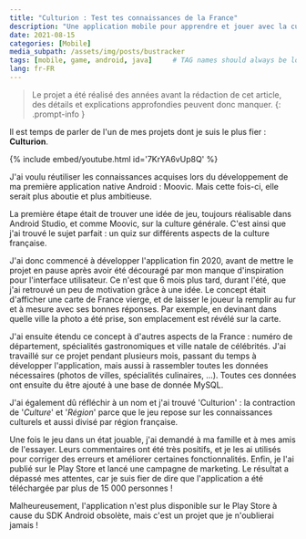 ```yaml
---
title: "Culturion : Test tes connaissances de la France"
description: "Une application mobile pour apprendre et jouer avec la culture française."
date: 2021-08-15
categories: [Mobile]
media_subpath: /assets/img/posts/bustracker
tags: [mobile, game, android, java]     # TAG names should always be lowercase
lang: fr-FR
---
```


> Le projet a été réalisé des années avant la rédaction de cet article, des détails et explications approfondies peuvent donc manquer.
{: .prompt-info }

Il est temps de parler de l'un de mes projets dont je suis le plus fier : **Culturion**.

{% include embed/youtube.html id='7KrYA6vUp8Q' %}

J'ai voulu réutiliser les connaissances acquises lors du développement de ma première application native Android : Moovic. Mais cette fois-ci, elle serait plus aboutie et plus ambitieuse.

La première étape était de trouver une idée de jeu, toujours réalisable dans Android Studio, et comme Moovic, sur la culture générale. C'est ainsi que j'ai trouvé le sujet parfait : un quiz sur différents aspects de la culture française.

J'ai donc commencé à développer l'application fin 2020, avant de mettre le projet en pause après avoir été découragé par mon manque d'inspiration pour l'interface utilisateur. Ce n'est que 6 mois plus tard, durant l'été, que j'ai retrouvé un peu de motivation grâce à une idée. 
Le concept était d'afficher une carte de France vierge, et de laisser le joueur la remplir au fur et à mesure avec ses bonnes réponses. Par exemple, en devinant dans quelle ville la photo a été prise, son emplacement est révélé sur la carte.

J'ai ensuite étendu ce concept à d'autres aspects de la France : numéro de département, spécialités gastronomiques et ville natale de célébrités. J'ai travaillé sur ce projet pendant plusieurs mois, passant du temps à développer l'application, mais aussi à rassembler toutes les données nécessaires (photos de villes, spécialités culinaires, ...). Toutes ces données ont ensuite du être ajouté à une base de donnée MySQL.

J'ai également dû réfléchir à un nom et j'ai trouvé 'Culturion' : la contraction de '*Culture*' et '*Région*' parce que le jeu repose sur les connaissances culturels et aussi divisé par région française.

Une fois le jeu dans un état jouable, j'ai demandé à ma famille et à mes amis de l'essayer. Leurs commentaires ont été très positifs, et je les ai utilisés pour corriger des erreurs et améliorer certaines fonctionnalités.
Enfin, je l'ai publié sur le Play Store et lancé une campagne de marketing. Le résultat a dépassé mes attentes, car je suis fier de dire que l'application a été téléchargée par plus de 15 000 personnes !

Malheureusement, l'application n'est plus disponible sur le Play Store à cause du SDK Android obsolète, mais c'est un projet que je n'oublierai jamais !